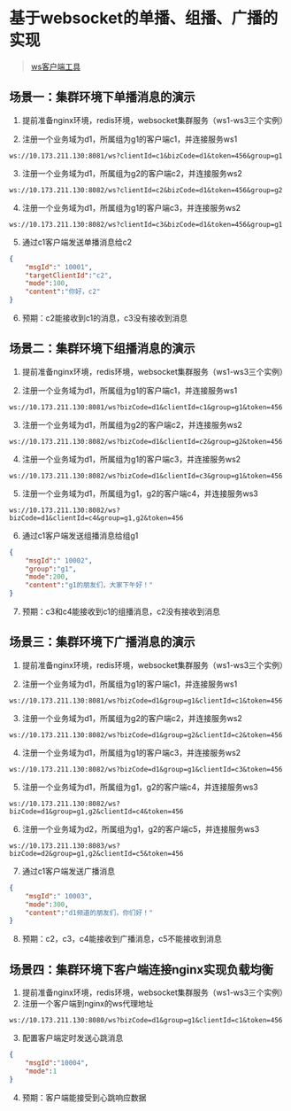 # 基于websocket的单播、组播、广播的实现

> [ws客户端工具](http://www.easyswoole.com/wstool.html)


## 场景一：集群环境下单播消息的演示

1. 提前准备nginx环境，redis环境，websocket集群服务（ws1-ws3三个实例）

2. 注册一个业务域为d1，所属组为g1的客户端c1，并连接服务ws1

`ws://10.173.211.130:8081/ws?clientId=c1&bizCode=d1&token=456&group=g1`

3. 注册一个业务域为d1，所属组为g2的客户端c2，并连接服务ws2

`ws://10.173.211.130:8082/ws?clientId=c2&bizCode=d1&token=456&group=g2`

4. 注册一个业务域为d1，所属组为g1的客户端c3，并连接服务ws2

`ws://10.173.211.130:8082/ws?clientId=c3&bizCode=d1&token=456&group=g1`

5. 通过c1客户端发送单播消息给c2

```json
{
    "msgId":" 10001",
    "targetClientId":"c2",
    "mode":100,
    "content":"你好，c2"
}
```

6. 预期：c2能接收到c1的消息，c3没有接收到消息


## 场景二：集群环境下组播消息的演示

1. 提前准备nginx环境，redis环境，websocket集群服务（ws1-ws3三个实例）

2. 注册一个业务域为d1，所属组为g1的客户端c1，并连接服务ws1

`ws://10.173.211.130:8081/ws?bizCode=d1&clientId=c1&group=g1&token=456`

3. 注册一个业务域为d1，所属组为g2的客户端c2，并连接服务ws2

`ws://10.173.211.130:8082/ws?bizCode=d1&clientId=c2&group=g2&token=456`

4. 注册一个业务域为d1，所属组为g1的客户端c3，并连接服务ws2

`ws://10.173.211.130:8082/ws?bizCode=d1&clientId=c3&group=g1&token=456`

5. 注册一个业务域为d1，所属组为g1，g2的客户端c4，并连接服务ws3

`ws://10.173.211.130:8082/ws?bizCode=d1&clientId=c4&group=g1,g2&token=456`

6. 通过c1客户端发送组播消息给组g1

```json
{
    "msgId":" 10002",
    "group":"g1",
    "mode":200,
    "content":"g1的朋友们，大家下午好！"
}
```

7. 预期：c3和c4能接收到c1的组播消息，c2没有接收到消息

## 场景三：集群环境下广播消息的演示

1. 提前准备nginx环境，redis环境，websocket集群服务（ws1-ws3三个实例）

2. 注册一个业务域为d1，所属组为g1的客户端c1，并连接服务ws1

`ws://10.173.211.130:8081/ws?bizCode=d1&group=g1&clientId=c1&token=456`

3. 注册一个业务域为d1，所属组为g2的客户端c2，并连接服务ws2

`ws://10.173.211.130:8082/ws?bizCode=d1&group=g2&clientId=c2&token=456`

4. 注册一个业务域为d1，所属组为g1的客户端c3，并连接服务ws2

`ws://10.173.211.130:8082/ws?bizCode=d1&group=g1&clientId=c3&token=456`

5. 注册一个业务域为d1，所属组为g1，g2的客户端c4，并连接服务ws3

`ws://10.173.211.130:8082/ws?bizCode=d1&group=g1,g2&clientId=c4&token=456`

6. 注册一个业务域为d2，所属组为g1，g2的客户端c5，并连接服务ws3

`ws://10.173.211.130:8083/ws?bizCode=d2&group=g1,g2&clientId=c5&token=456`

7. 通过c1客户端发送广播消息
```json
{
    "msgId":" 10003",
    "mode":300,
    "content":"d1频道的朋友们，你们好！"
}
```

8. 预期：c2，c3，c4能接收到广播消息，c5不能接收到消息


## 场景四：集群环境下客户端连接nginx实现负载均衡

1. 提前准备nginx环境，redis环境，websocket集群服务（ws1-ws3三个实例）
2. 注册一个客户端到nginx的ws代理地址

`ws://10.173.211.130:8080/ws?bizCode=d1&group=g1&clientId=c1&token=456`

3. 配置客户端定时发送心跳消息
```json
{
    "msgId":"10004",
    "mode":1
}
```

4. 预期：客户端能接受到心跳响应数据
